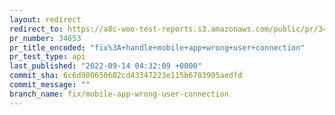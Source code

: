 ```yaml
---
layout: redirect
redirect_to: https://a8c-woo-test-reports.s3.amazonaws.com/public/pr/34653/api/index.html
pr_number: 34653
pr_title_encoded: "fix%3A+handle+mobile+app+wrong+user+connection"
pr_test_type: api
last_published: "2022-09-14 04:32:09 +0000"
commit_sha: 6c6d900650602cd43347223e115b6703905aedfd
commit_message: ""
branch_name: fix/mobile-app-wrong-user-connection
---
```

